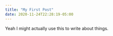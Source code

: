 ```yaml
---
title: "My First Post"
date: 2020-11-24T22:28:19-05:00
---
```


Yeah I might actually use this to write about things.
